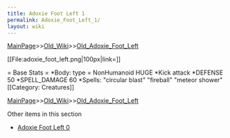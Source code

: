 ```yaml
---
title: Adoxie Foot Left 1
permalink: Adoxie_Foot_Left_1/
layout: wiki
---
```


[MainPage](/keeperrl_wiki/ "wikilink")>>[Old_Wiki](/keeperrl_wiki/Old_Wiki "wikilink")>>[Old_Adoxie_Foot_Left](/keeperrl_wiki/Old_Adoxie_Foot_Left "wikilink")

[[File:adoxie_foot_left.png|100px|link=]]

= Base Stats =
*Body: type = NonHumanoid HUGE
*Kick attack
*DEFENSE 50 
*SPELL_DAMAGE 60
*Spells: &quot;circular blast&quot; &quot;fireball&quot; &quot;meteor shower&quot; 
[[Category: Creatures]]

[MainPage](/keeperrl_wiki/ "wikilink")>>[Old_Wiki](/keeperrl_wiki/Old_Wiki "wikilink")>>[Old_Adoxie_Foot_Left](/keeperrl_wiki/Old_Adoxie_Foot_Left "wikilink")

Other items in this section
-    [Adoxie Foot Left 0](/keeperrl_wiki/Adoxie_Foot_Left_0 "wikilink")
